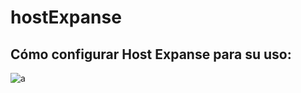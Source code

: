 # hostExpanse
## Cómo configurar Host Expanse para su uso:
![a](https://cdn.discordapp.com/attachments/696207974791643166/1172002459883937802/paso1.png?ex=655ebb59&is=654c4659&hm=a0986045a3dc46c507b24cd49ad9367eaeafc6e77cdfe12291364036e2bb0fbc&)
